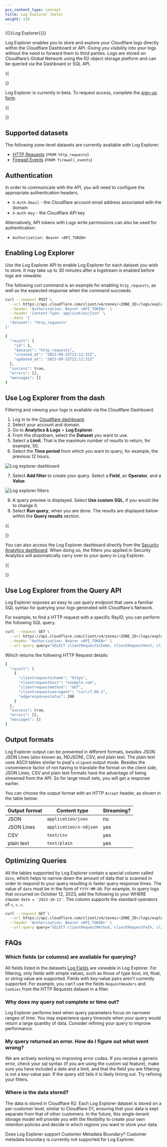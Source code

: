 ```yaml
---
pcx_content_type: concept
title: Log Explorer (beta)
weight: 118
---
```


{{<heading-pill style="beta" heading="h1">}}Log Explorer{{</heading-pill>}}

Log Explorer enables you to store and explore your Cloudflare logs directly within the Cloudflare Dashboard or API. Giving you visibility into your logs without the need to forward them to third parties. Logs are stored on Cloudflare’s Global Network using the R2 object storage platform and can be queried via the Dashboard or SQL API.

{{<Aside type="note">}}

Log Explorer is currently in beta. To request access, complete the [sign-up form](https://cloudflare.com/lp/log-explorer/).

{{</Aside>}}

## Supported datasets

The following zone-level datasets are currently available with Log Explorer:

* [HTTP Requests](/logs/reference/log-fields/zone/http_requests/) (`FROM http_requests`)
* [Firewall Events](/logs/reference/log-fields/zone/firewall_events/) (`FROM firewall_events`)

## Authentication

In order to communicate with the API, you will need to configure the appropriate authentication headers.

* `X-Auth-Email` - the Cloudflare account email address associated with the domain
* `X-Auth-Key` - the Cloudflare API key

Alternatively, API tokens with Logs write permissions can also be used for authentication:

* `Authorization: Bearer <API_TOKEN>`

## Enabling Log Explorer

Use the Log Explorer API to enable Log Explorer for each dataset you wish to store. It may take up to 30 minutes after a logstream is enabled before logs are viewable.

The following curl command is an example for enabling `http_requests`, as well as the expected response when the command succeeds.

```bash
curl --request POST \
  --url https://api.cloudflare.com/client/v4/zones/<ZONE_ID>/logs/explorer/datasets \
  --header 'Authorization: Bearer <API_TOKEN>' \
  --header 'Content-Type: application/json' \
  --data '{
  "dataset": "http_requests"
}'
```

```bash
{
  "result": {
    "id": 1,
    "dataset": "http_requests",
    "created_at": "2023-09-25T22:12:31Z",
    "updated_at": "2023-09-25T22:12:31Z"
  },
  "success": true,
  "errors": [],
  "messages": []
}
```

## Use Log Explorer from the dash

Filtering and viewing your logs is available via the Cloudflare Dashboard.

1. Log in to the [Cloudflare dashboard](https://dash.cloudflare.com/login).
2. Select your account and domain.
3. Go to **Analytics & Logs** > **Log Explorer**.
4. From the dropdown, select the **Dataset** you want to use.
5. Select a **Limit**. That is the maximum number of results to return, for example, 50.
6. Select the **Time period** from which you want to query, for example, the previous 12 hours.

![Log explorer dashboard](/images/logs/log-explorer-dash.png)

7. Select **Add filter** to create your query. Select a **Field**, an **Operator**, and a **Value**.

![Log explorer filters](/images/logs/log-explorer-filters.png)

8. A query preview is displayed. Select **Use custom SQL**, if you would like to change it.
9. Select **Run query**, when you are done. The results are displayed below within the **Query results** section.

{{<Aside type="note">}}

You can also access the Log Explorer dashboard directly from the [Security Analytics dashboard](/waf/analytics/security-analytics/#logs). When doing so, the filters you applied in Security Analytics will automatically carry over to your query in Log Explorer.

{{</Aside>}}

## Use Log Explorer from the Query API

Log Explorer exposes an easy to use query endpoint that uses a familiar SQL syntax for querying your logs generated with Cloudflare's Network.

For example, to find a HTTP request with a specific RayID, you can perform the following SQL query.

```bash
curl --request GET \
  --url https://api.cloudflare.com/client/v4/zones/<ZONE_ID>/logs/explorer/query/sql \
  --header "Authorization: Bearer <API_TOKEN>" \
  --url-query query="SELECT clientRequestScheme, clientRequestHost, clientRequestMethod, edgeResponseStatus, clientRequestUserAgent FROM http_requests WHERE RayID = '806c30a3cec56817' LIMIT 1"
```

Which returns the following HTTP Request details:

```bash
{
  "result": [
    {
      "clientrequestscheme": "https",
      "clientrequesthost": "example.com",
      "clientrequestmethod": "GET",
      "clientrequestuseragent": "curl/7.88.1",
      "edgeresponsestatus": 200
    }
  ],
  "success": true,
  "errors": [],
  "messages": []
}
```

## Output formats

Log Explorer output can be presented in different formats, besides JSON: JSON Lines (also known as, NDJSON), CSV, and plain text. The plain text uses ASCII tables similar to psql's `aligned` output mode. Besides the convenience factor of not having to translate the format on the client side, JSON Lines, CSV and plain text formats have the advantage of being streamed from the API. So for large result sets, you will get a response earlier.

You can choose the output format with an HTTP `Accept` header, as shown in the table below:

| Output format | Content type | Streaming? |
|---------------|------------------------|------------|
| JSON | `application/json` | no |
| JSON Lines | `application/x-ndjson` | yes |
| CSV | `text/csv` | yes |
| plain text | `text/plain` | yes |


## Optimizing Queries

All the tables supported by Log Explorer contain a special column called `date`, which helps to narrow down the amount of data that is scanned in order to respond to your query resulting in faster query response times. The value of `date` must be in the form of `YYYY-MM-DD`. For example, to query logs that occurred on October 12, 2023, add the following to your WHERE clause: `date = '2023-10-12'`. The column supports the standard operators of `<`, `>`, `=`.

```bash
curl --request GET \
  --url https://api.cloudflare.com/client/v4/zones/<ZONE_ID>/logs/explorer/query/sql \
  --header 'Authorization: Bearer <API_TOKEN>' \
  --url-query query="SELECT clientRequestMethod, clientRequestPath, clientRequestProtocol FROM http_requests WHERE date = '2023-10-12' LIMIT 500'"
```

## FAQs

### Which fields (or columns) are available for querying?

All fields listed in the datasets [Log Fields](/logs/reference/log-fields/) are viewable in Log Explorer. For filtering, only fields with simple values, such as those of type bool, int, float, or string value are supported. Fields with key-value pairs aren't currently supported. For example, you can't use the fields `RequestHeaders` and `Cookies` from the HTTP Requests dataset in a filter.

### Why does my query not complete or time out?

Log Explorer performs best when query parameters focus on narrower ranges of time. You may experience query timeouts when your query would return a large quantity of data. Consider refining your query to improve performance.

### My query returned an error. How do I figure out what went wrong?

We are actively working on improving error codes. If you receive a generic error, check your sql syntax (if you are using the custom sql feature), make sure you have included a date and a limit, and that the field you are filtering is not a key-value pair. If the query still fails it is likely timing out. Try refining your filters. 

### Where is the data stored?

The data is stored in Cloudflare R2. Each Log Explorer dataset is stored on a per-customer level, similar to Cloudflare D1, ensuring that your data is kept separate from that of other customers. In the future, this single-tenant storage model will provide you with the flexibility to create your own retention policies and decide in which regions you want to store your data.

Does Log Explorer support Customer Metadata Boundary?
Customer metadata boundary is currently not supported for Log Explorer.

